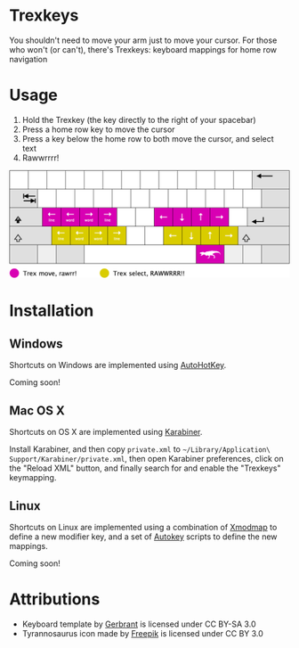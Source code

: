 # Trexkeys

You shouldn't need to move your arm just to move your cursor. For those who
won't (or can't), there's Trexkeys: keyboard mappings for home row navigation

# Usage

1. Hold the Trexkey (the key directly to the right of your spacebar)
2. Press a home row key to move the cursor
3. Press a key below the home row to both move the cursor, and select text
4. Rawwrrrr!

![Trexkeys Keyboard Layout](trex_keyboard.png)

# Installation

## Windows

Shortcuts on Windows are implemented using [AutoHotKey](http://www.autohotkey.com/).

Coming soon!

## Mac OS X

Shortcuts on OS X are implemented using [Karabiner](https://pqrs.org/osx/karabiner/).

Install Karabiner, and then copy `private.xml` to `~/Library/Application\ Support/Karabiner/private.xml`,
then open Karabiner preferences, click on the "Reload XML" button, and finally
search for and enable the "Trexkeys" keymapping.

## Linux

Shortcuts on Linux are implemented using a combination of [Xmodmap](https://wiki.archlinux.org/index.php/Xmodmap)
to define a new modifier key, and a set of [Autokey](https://code.google.com/p/autokey/) scripts to define the new mappings.

Coming soon!

# Attributions

* Keyboard template by [Gerbrant](https://commons.wikimedia.org/wiki/User:Gerbrant) is licensed under CC BY-SA 3.0
* Tyrannosaurus icon made by [Freepik](http://www.freepik.com) is licensed under CC BY 3.0
